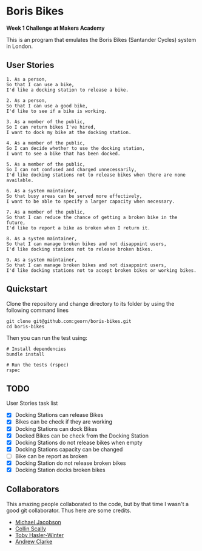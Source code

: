 # Boris Bikes
**Week 1 Challenge at Makers Academy**

This is an program that emulates the Boris Bikes (Santander Cycles) system in London.

## User Stories

```
1. As a person,
So that I can use a bike,
I'd like a docking station to release a bike.

2. As a person,
So that I can use a good bike,
I'd like to see if a bike is working.

3. As a member of the public,
So I can return bikes I've hired,
I want to dock my bike at the docking station.

4. As a member of the public,
So I can decide whether to use the docking station,
I want to see a bike that has been docked.

5. As a member of the public,
So I can not confused and charged unnecessarily,
I'd like docking stations not to release bikes when there are none available.

6. As a system maintainer,
So that busy areas can be served more effectively,
I want to be able to specify a larger capacity when necessary.

7. As a member of the public,
So that I can reduce the chance of getting a broken bike in the future,
I'd like to report a bike as broken when I return it.

8. As a system maintainer,
So that I can manage broken bikes and not disappoint users,
I'd like docking stations not to release broken bikes.

9. As a system maintainer,
So that I can manage broken bikes and not disappoint users,
I'd like docking stations not to accept broken bikes or working bikes.
```

## Quickstart

Clone the repository and change directory to its folder by using the following command lines

```
git clone git@github.com:georn/boris-bikes.git
cd boris-bikes
```

Then you can run the test using:

```
# Install dependencies
bundle install

# Run the tests (rspec)
rspec
```

## TODO

User Stories task list

- [x] Docking Stations can release Bikes
- [x] Bikes can be check if they are working
- [x] Docking Stations can dock Bikes
- [x] Docked Bikes can be check from the Docking Station  
- [x] Docking Stations do not release bikes when empty
- [x] Docking Stations capacity can be changed
- [ ] Bike can be report as broken
- [x] Docking Station do not release broken bikes
- [x] Docking Station docks broken bikes

## Collaborators

This amazing people collaborated to the code, but by that time I wasn't a good git collaborator. Thus here are some credits.

- [Michael Jacobson](https://github.com/michaelbjacobson)
- [Collin Scally](https://github.com/cdscally)
- [Toby Hasler-Winter](https://github.com/tobywinter)
- [Andrew Clarke](https://github.com/Dino982)
